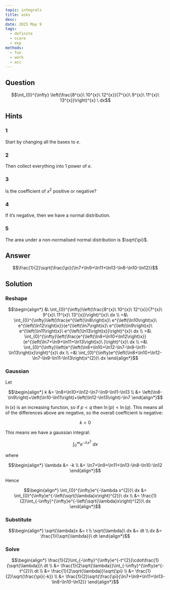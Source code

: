 ```yaml
---
topic: integrals
title: asks
desc: 
date: 2025 May 9
tags:
  - definite
  - scare
  - exp
methods:
  - fun
  - work
  - acc
---
```



## Question
```math
\int_{0}^{\infty}
  \left(\frac{8^{x}\ 10^{x}\ 12^{x}}{7^{x}\ 9^{x}\ 11^{x}\ 13^{x}}\right)^{x}
\ dx
```


## Hints

### 1
Start by changing all the bases to $e$.

### 2
Then collect everything into 1 power of $e$.

### 3
Is the coefficient of $x^2$ positive or negative?

### 4
If it’s negative, then we have a normal distribution.

### 5
The area under a non-normalised normal distribution is $\sqrt{\pi}$.

## Answer
```math
\frac{1}{2}\sqrt{\frac{\pi}{\ln7+\ln9+\ln11+\ln13-\ln8-\ln10-\ln12}}
```


## Solution

### Reshape
```math
\begin{align*}
  &\ \int_{0}^{\infty}\left(\frac{8^{x}\ 10^{x}\ 12^{x}}{7^{x}\ 9^{x}\ 11^{x}\ 13^{x}}\right)^{x}\ dx
  \\ =&\ \int_{0}^{\infty}\left(\frac{e^{\left(\ln8\right)x}\ e^{\left(\ln10\right)x}\ e^{\left(\ln12\right)x}}{e^{\left(\ln7\right)x}\ e^{\left(\ln9\right)x}\ e^{\left(\ln11\right)x}\ e^{\left(\ln13\right)x}}\right)^{x}\ dx
  \\ =&\ \int_{0}^{\infty}\left(\frac{e^{\left(\ln8+\ln10+\ln12\right)x}}{e^{\left(\ln7+\ln9+\ln11+\ln13\right)x}\ }\right)^{x}\ dx
  \\ =&\ \int_{0}^{\infty}\left(e^{\left(\ln8+\ln10+\ln12-\ln7-\ln9-\ln11-\ln13\right)x}\right)^{x}\ dx
  \\ =&\ \int_{0}^{\infty}e^{\left(\ln8+\ln10+\ln12-\ln7-\ln9-\ln11-\ln13\right)x^{2}}\ dx
\end{align*}
```

### Gaussian
Let

```math
\begin{align*}
  k &= \ln8+\ln10+\ln12-\ln7-\ln9-\ln11-\ln13
  \\ &= \left(\ln8-\ln9\right)+\left(\ln10-\ln11\right)+\left(\ln12-\ln13\right)-\ln7
\end{align*}
```

$\ln(x)$ is an increasing function, so if $p < q$ then $\ln(p) < \ln(q)$. This means all of the differences above are negative, so the overall coefficient is negative:

```math
k < 0
```

This means we have a gaussian integral:

```math
\int_{0}^{\infty}e^{-\lambda x^{2}}\ dx
```

where

```math
\begin{align*}
  \lambda &= -k
  \\ &= \ln7+\ln9+\ln11+\ln13-\ln8-\ln10-\ln12
\end{align*}
```

Hence

```math
\begin{align*}
  \int_{0}^{\infty}e^{-\lambda x^{2}}\ dx &= \int_{0}^{\infty}e^{-\left(\sqrt{\lambda}x\right)^{2}}\ dx
  \\ &= \frac{1}{2}\int_{-\infty}^{\infty}e^{-\left(\sqrt{\lambda}x\right)^{2}}\ dx
\end{align*}
```

### Substitute
```math
\begin{align*}
  \sqrt{\lambda}x &= t
  \\ \sqrt{\lambda}\ dx &= dt
  \\ dx &= \frac{1}{\sqrt{\lambda}}\ dt
\end{align*}
```

### Solve
```math
\begin{align*}
  \frac{1}{2}\int_{-\infty}^{\infty}e^{-t^{2}}\cdot\frac{1}{\sqrt{\lambda}}\ dt
  \\ &= \frac{1}{2\sqrt{\lambda}}\int_{-\infty}^{\infty}e^{-t^{2}}\ dt
  \\ &= \frac{1}{2\sqrt{\lambda}}\sqrt{\pi}
  \\ &= \frac{1}{2}\sqrt{\frac{\pi}{-k}}
  \\ &= \frac{1}{2}\sqrt{\frac{\pi}{\ln7+\ln9+\ln11+\ln13-\ln8-\ln10-\ln12}}
\end{align*}
```
